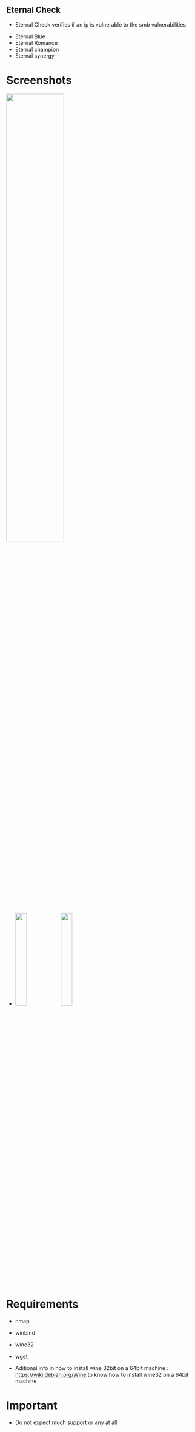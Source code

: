 ## Eternal Check

* Eternal Check verifies if an ip is vulnerable to the smb vulnerabilities 
- Eternal Blue 
- Eternal Romance 
- Eternal champion 
- Eternal synergy


# Screenshots
<img src="https://s14.postimg.cc/nerjpjatt/echeck.jpg" width="55%"></img>
* <img src="https://s14.postimg.cc/sz4108ua9/echeck2.jpg" width="25%"></img><img src="https://s14.postimg.org/4vd9byjj5/echeck3.jpg" width="25%"></img>

# Requirements

* nmap
* winbind
* wine32 
* wget

* Aditional info in how to install wine 32bit on a 64bit machine :
https://wiki.debian.org/Wine to know how to install wine32 on a 64bit machine

# Important
* Do not expect much support or any at all 
